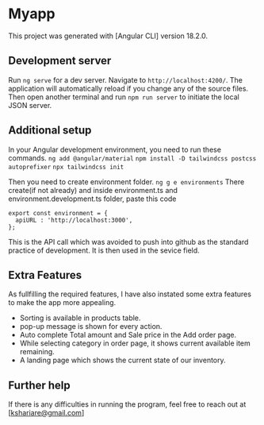 # Myapp

This project was generated with [Angular CLI] version 18.2.0.


## Development server

Run `ng serve` for a dev server. Navigate to `http://localhost:4200/`. The application will automatically reload if you change any of the source files.
Then open another terminal and run  `npm run server` to initiate the local JSON server.

## Additional setup
In your Angular development environment, you need to run these commands.
`ng add @angular/material`
`npm install -D tailwindcss postcss autoprefixer`
`npx tailwindcss init`

Then you need to create environment folder.
`ng g e environments`
There create(if not already) and inside environment.ts and environment.development.ts folder, paste this code

```
export const environment = {
  apiURL : 'http://localhost:3000',
};
```
This is the API call which was avoided to push into github as the standard practice of development.
It is then used in the sevice field.

## Extra Features
As fullfilling the required features, I have also instated some extra features to make the app more appealing. 
- Sorting is available in products table.
- pop-up message is shown for every action.
- Auto complete Total amount and Sale price in the Add order page.
- While selecting category in order page, it shows current available item remaining.
- A landing page which shows the current state of our inventory.

## Further help

If there is any difficulties in running the program, feel free to reach out at [kshariare@gmail.com]
